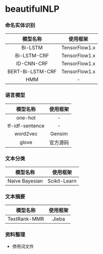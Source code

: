 # beautifulNLP
### 命名实体识别

|     模型名称     |   使用框架    |
| :--------------: | :-----------: |
|     Bi-LSTM      | TensorFlow1.x |
|   Bi-LSTM-CRF    | TensorFlow1.x |
|    ID-CNN-CRF    | TensorFlow1.x |
| BERT-Bi-LSTM-CRF | TensorFlow1.x |
|       HMM        |       -       |

### 语言模型

|    模型名称     | 使用框架 |
| :-------------: | :------: |
|     one-hot     |    -     |
| tf-idf-sentence |    -     |
|    word2vec     |  Gensim  |
|      glove      | 官方源码 |

### 文本分类

|    模型名称    |   使用框架   |
| :------------: | :----------: |
| Naive Bayesian | Scikit-Learn |

### 文本摘要

|   模型名称   | 使用框架 |
| :----------: | :------: |
| TextRank-MMR |  Jieba   |

### 资料整理

- 停用词文件